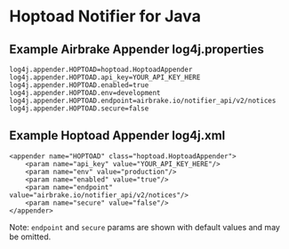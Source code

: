 Hoptoad Notifier for Java
==================================

Example Airbrake Appender log4j.properties
-----------------------------------

    log4j.appender.HOPTOAD=hoptoad.HoptoadAppender
    log4j.appender.HOPTOAD.api_key=YOUR_API_KEY_HERE
    log4j.appender.HOPTOAD.enabled=true
    log4j.appender.HOPTOAD.env=development
    log4j.appender.HOPTOAD.endpoint=airbrake.io/notifier_api/v2/notices
    log4j.appender.HOPTOAD.secure=false


Example Hoptoad Appender log4j.xml
-----------------------------------

    <appender name="HOPTOAD" class="hoptoad.HoptoadAppender">
        <param name="api_key" value="YOUR_API_KEY_HERE"/>
        <param name="env" value="production"/>
        <param name="enabled" value="true"/>
        <param name="endpoint" value="airbrake.io/notifier_api/v2/notices"/>
        <param name="secure" value="false"/>
    </appender>

Note: `endpoint` and `secure` params are shown with default values and may be omitted.